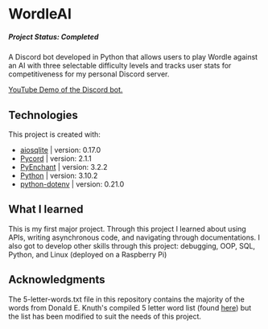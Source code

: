 # WordleAI
##### Project Status: Completed
A Discord bot developed in Python that allows users to play Wordle against an AI with three selectable difficulty levels and tracks user stats for competitiveness for my personal Discord server.

[YouTube Demo of the Discord bot.](https://youtu.be/hJlJARhmCvw)

## Technologies
This project is created with:
* [aiosqlite](https://pypi.org/project/aiosqlite/) | version: 0.17.0
* [Pycord](https://pypi.org/project/py-cord/2.1.1/) | version: 2.1.1
* [PyEnchant](https://pypi.org/project/pyenchant/) | version: 3.2.2
* [Python](https://www.python.org/downloads/) | version: 3.10.2
* [python-dotenv](https://pypi.org/project/python-dotenv/) | version: 0.21.0

## What I learned
This is my first major project. Through this project I learned about using APIs, writing asynchronous code, and navigating through documentations. I also got to develop other skills through this project: debugging, OOP, SQL, Python, and Linux (deployed on a Raspberry Pi)

## Acknowledgments
The 5-letter-words.txt file in this repository contains the majority of the words from Donald E. Knuth's compiled 5 letter word list (found [here](https://www-cs-faculty.stanford.edu/~knuth/sgb.html)) but the list has been modified to suit the needs of this project.

